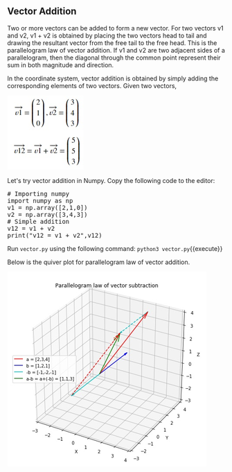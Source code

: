 ## Vector Addition
Two or more vectors can be added to form a new vector. For two vectors v1 and v2, v1 + v2 is obtained by placing the two vectors head to tail and drawing the resultant vector from the free tail to the free head. This is the parallelogram law of vector addition. If v1 and v2 are two adjacent sides of a parallelogram, then the diagonal through the common point represent their sum in both magnitude and direction. 

In the coordinate system, vector addition is obtained by simply adding the corresponding elements of two vectors. Given two vectors,

![Vector addition](./assets/vectoraddition.jpg)

Let's try vector addition in Numpy. Copy the following code to the editor:

<pre class="file" data-filename="vector.py" data-target="replace">
# Importing numpy
import numpy as np
v1 = np.array([2,1,0])
v2 = np.array([3,4,3])
# Simple addition
v12 = v1 + v2
print("v12 = v1 + v2",v12)
</pre>

Run `vector.py` using the following command:
`python3 vector.py`{{execute}}

Below is the quiver plot for parallelogram law of vector addition.

![Addition parallelogram](./assets/pmaddition.jpg)